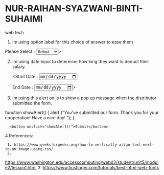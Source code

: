 # NUR-RAIHAN-SYAZWANI-BINTI-SUHAIMI
web tech

1.   im using option label for this choice of answer to ease them.

<label for="kcdio">Please Select :</label>
      <select id="dep" name="dep" required>
        <option value="Select">Select</option>
        <option value="Kuliyyah">Kuliyyah</option>
        <option value="Centre">Centre</option>
        <option value="Division">Division</option>
        <option value="Institute">Institute</option>
        <option value="Office">Office</option>
      </select>>

     
2.  im using date input to determine how long they want to deduct their salary.

      <<label for="Start Date">Start Date :</label>
      <input type="date" name="start" required>

      <label for="End Date">End Date :</label>
      <input type="date" name="end" required>>

      
3.  im using this alert on js to show a pop up message when the distributor submitted the form.
      
  function showAlert() {
    alert ("You've submitted our form. Thank you for your cooperation! Have a nice day! ");
  }
  
      <button onclick="showAlert()">Submit</button>

    


 4.References:

     1. https://www.geeksforgeeks.org/how-to-vertically-align-text-next-to-an-image-using-css/
     2.
https://www.washington.edu/accesscomputing/webd2/student/unit5/module2/lesson1.html
     3. https://www.hostinger.com/tutorials/best-html-web-fonts
      

